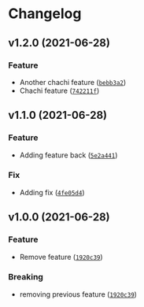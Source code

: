 # Changelog

<!--next-version-placeholder-->

## v1.2.0 (2021-06-28)
### Feature
* Another chachi feature ([`bebb3a2`](https://github.com/guiferviz/test-semantic-release/commit/bebb3a26b51fa9619a2d116fcf830e0a6f9226e5))
* Chachi feature ([`742211f`](https://github.com/guiferviz/test-semantic-release/commit/742211fb1b21700ee3210ced6f5ffda47f914fc1))

## v1.1.0 (2021-06-28)
### Feature
* Adding feature back ([`5e2a441`](https://github.com/guiferviz/test-semantic-release/commit/5e2a441630e874f325f57ef4ac7110166c1b64b0))

### Fix
* Adding fix ([`4fe05d4`](https://github.com/guiferviz/test-semantic-release/commit/4fe05d49001deb66ac25e64f42d7a98ddb8f5c17))

## v1.0.0 (2021-06-28)
### Feature
* Remove feature ([`1920c39`](https://github.com/guiferviz/test-semantic-release/commit/1920c393d0cc0593b9f99f546c03de71eae34f07))

### Breaking
* removing previous feature  ([`1920c39`](https://github.com/guiferviz/test-semantic-release/commit/1920c393d0cc0593b9f99f546c03de71eae34f07))
